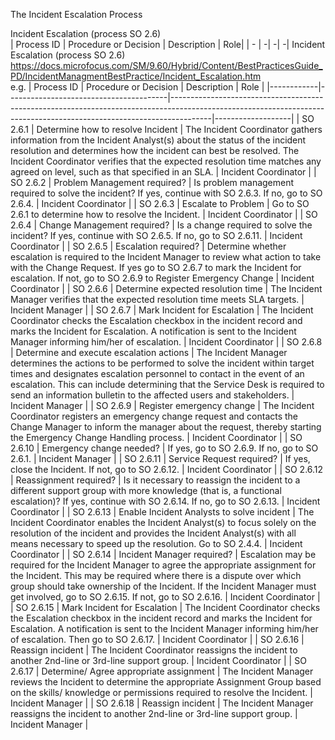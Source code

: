 The Incident Escalation Process


Incident Escalation (process SO 2.6) \
| Process ID | Procedure or Decision | Description | Role|
| - | -| -| -|
Incident Escalation (process SO 2.6) \
https://docs.microfocus.com/SM/9.60/Hybrid/Content/BestPracticesGuide_PD/IncidentManagmentBestPractice/Incident_Escalation.htm \
e.g.
| Process ID | Procedure or Decision                  | Description                                                                                                                                                          | Role              |
|------------|----------------------------------------|----------------------------------------------------------------------------------------------------------------------------------------------------------------------|-------------------|
| SO 2.6.1   | Determine how to resolve Incident       | The Incident Coordinator gathers information from the Incident Analyst(s) about the status of the incident resolution and determines how the incident can best be resolved. The Incident Coordinator verifies that the expected resolution time matches any agreed on level, such as that specified in an SLA. | Incident Coordinator |
| SO 2.6.2   | Problem Management required?            | Is problem management required to solve the incident? If yes, continue with SO 2.6.3. If no, go to SO 2.6.4.                                                        | Incident Coordinator |
| SO 2.6.3   | Escalate to Problem                     | Go to SO 2.6.1 to determine how to resolve the Incident.                                                                                                               | Incident Coordinator |
| SO 2.6.4   | Change Management required?             | Is a change required to solve the incident? If yes, continue with SO 2.6.5. If no, go to SO 2.6.11.                                                                  | Incident Coordinator |
| SO 2.6.5   | Escalation required?                    | Determine whether escalation is required to the Incident Manager to review what action to take with the Change Request. If yes go to SO 2.6.7 to mark the Incident for escalation. If not, go to SO 2.6.9 to Register Emergency Change | Incident Coordinator |
| SO 2.6.6   | Determine expected resolution time      | The Incident Manager verifies that the expected resolution time meets SLA targets.                                                                                   | Incident Manager    |
| SO 2.6.7   | Mark Incident for Escalation            | The Incident Coordinator checks the Escalation checkbox in the incident record and marks the Incident for Escalation. A notification is sent to the Incident Manager informing him/her of escalation. | Incident Coordinator |
| SO 2.6.8   | Determine and execute escalation actions | The Incident Manager determines the actions to be performed to solve the incident within target times and designates escalation personnel to contact in the event of an escalation. This can include determining that the Service Desk is required to send an information bulletin to the affected users and stakeholders. | Incident Manager    |
| SO 2.6.9   | Register emergency change               | The Incident Coordinator registers an emergency change request and contacts the Change Manager to inform the manager about the request, thereby starting the Emergency Change Handling process. | Incident Coordinator |
| SO 2.6.10  | Emergency change needed?                | If yes, go to SO 2.6.9. If no, go to SO 2.6.1.                                                                                                                        | Incident Manager    |
| SO 2.6.11  | Service Request required?               | If yes, close the Incident. If not, go to SO 2.6.12.                                                                                                                   | Incident Coordinator |
| SO 2.6.12  | Reassignment required?                  | Is it necessary to reassign the incident to a different support group with more knowledge (that is, a functional escalation)? If yes, continue with SO 2.6.14. If no, go to SO 2.6.13. | Incident Coordinator |
| SO 2.6.13  | Enable Incident Analysts to solve incident | The Incident Coordinator enables the Incident Analyst(s) to focus solely on the resolution of the incident and provides the Incident Analyst(s) with all means necessary to speed up the resolution. Go to SO 2.4.4. | Incident Coordinator |
| SO 2.6.14  | Incident Manager required?              | Escalation may be required for the Incident Manager to agree the appropriate assignment for the Incident. This may be required where there is a dispute over which group should take ownership of the Incident. If the Incident Manager must get involved, go to SO 2.6.15. If not, go to SO 2.6.16. | Incident Coordinator |
| SO 2.6.15  | Mark Incident for Escalation            | The Incident Coordinator checks the Escalation checkbox in the incident record and marks the Incident for Escalation. A notification is sent to the Incident Manager informing him/her of escalation. Then go to SO 2.6.17. | Incident Coordinator |
| SO 2.6.16  | Reassign incident                       | The Incident Coordinator reassigns the incident to another 2nd-line or 3rd-line support group.                                                                         | Incident Coordinator |
| SO 2.6.17  | Determine/ Agree appropriate assignment  | The Incident Manager reviews the Incident to determine the appropriate Assignment Group based on the skills/ knowledge or permissions required to resolve the Incident. | Incident Manager    |
| SO 2.6.18  | Reassign incident                       | The Incident Manager reassigns the incident to another 2nd-line or 3rd-line support group.                                                                           | Incident Manager    |

